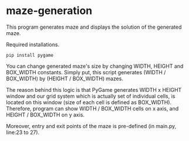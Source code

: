 # maze-generation
This program generates maze and displays the solution of the generated maze.

Required installations.
```
pip install pygame
```

You can change generated maze's size by changing WIDTH, HEIGHT and BOX_WIDTH constants. Simply put, this script generates (WIDTH / BOX_WIDTH) by (HEIGHT / BOX_WIDTH) mazes.

The reason behind this logic is that PyGame generates WIDTH x HEIGHT window and our grid system which is actually set of individual cells, is located on this window (size of each cell is defined as BOX_WIDTH). Therefore, program can show WIDTH / BOX_WIDTH cells on x axis, and HEIGHT / BOX_WIDTH on y axis.

Moreover, entry and exit points of the maze is pre-defined (in main.py, line:23 to 27).
